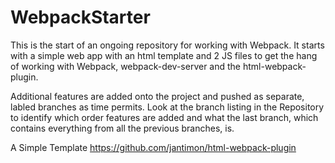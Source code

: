 # WebpackStarter
This is the start of an ongoing repository for working with Webpack. It starts with a simple web app with an html template and 2 JS files to get the hang of working with Webpack, webpack-dev-server and the html-webpack-plugin.

Additional features are added onto the project and pushed as separate, labled branches as time permits. Look at the branch listing in the Repository to identify which order features are added and what the last branch, which contains everything from all the previous branches, is.

A Simple Template
https://github.com/jantimon/html-webpack-plugin
